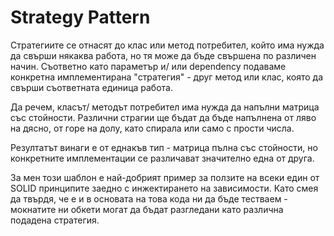 # Strategy Pattern

Стратегиите се отнасят до клас или метод потребител, който има нужда да свърши някаква работа, 
но тя може да бъде свършена по различен начин. Съответно като параметър и/ или dependency подаваме
конкретна имплементирана "стратегия" - друг метод или клас, която да свърши съответната единица работа. 

Да речем, класът/ методът потребител има нужда да напълни матрица със стойности. 
Различни страгии ще бъдат да бъде напълнена от ляво на дясно, от горе на долу, като спирала
или само с прости числа. 

Резултатът винаги е от еднакъв тип - матрица пълна със стойности, но конкретните имплементации се различават значително една от друга. 

За мен този шаблон е най-добрият пример за ползите на всеки един от SOLID принципите заедно с инжектирането на зависимости. 
Като смея да твърдя, че е и в основата на това кода ни да бъде тестваем - мокнатите ни обкети могат да бъдат разгледани 
като различна подадена стратегия.